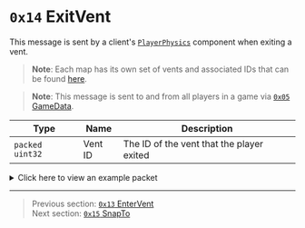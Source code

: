 # `0x14` ExitVent

This message is sent by a client's [`PlayerPhysics`](../05_innernetobject_types/09_playerphysics.md) component when exiting a vent.

> **Note**: Each map has its own set of vents and associated IDs that can be found [here](../07_miscellaneous/04_map_specific_ids_for_vents_and_tasks.md).

> **Note**: This message is sent to and from all players in a game via [`0x05` GameData](../02_root_message_types/05_gamedata.md).

| Type | Name | Description |
| --- | --- | --- |
| `packed uint32` | Vent ID | The ID of the vent that the player exited |

<details>
    <summary>Click here to view an example packet</summary>

```
01              # Reliable packet
00fc            # Nonce
0b0005          # Hazel message (tag of 0x05 = GameData)
    d3503f8a    # Game ID: -1975562029 (REDSUS)
    040002      # Hazel message (tag of 0x02 = RPC)
        bd01    # Sender (PlayerPhysics) Net ID: 189
        14      # RPC Call ID: 20 (ExitVent)
        08      # Vent ID: 8
```
</details>

---

> Previous section: [`0x13` EnterVent](19_entervent.md)<br>
> Next section: [`0x15` SnapTo](21_snapto.md)

